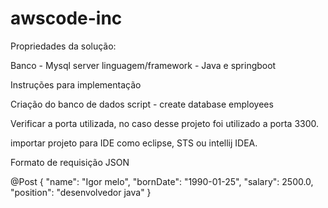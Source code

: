 # awscode-inc

Propriedades da solução:

Banco - Mysql server
linguagem/framework - Java e springboot

Instruções para implementação

Criação do banco de dados
script - create database employees 

Verificar a porta utilizada, no caso desse projeto foi utilizado a porta 3300. 

importar projeto para IDE como eclipse, STS ou intellij IDEA. 

Formato de requisição JSON 

@Post
{
        "name": "Igor melo",
        "bornDate": "1990-01-25",
        "salary": 2500.0,
        "position": "desenvolvedor java"
}

